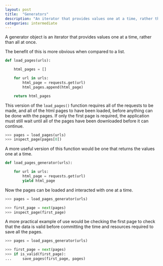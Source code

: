 ```yaml
---
layout: post
title:  "Generators"
description: "An iterator that provides values one at a time, rather than all at once."
categories: intermediate
---
```


A generator object is an iterator that provides values one at a time, rather than all at once.

The benefit of this is more obvious when compared to a list.

```python
def load_pages(urls):

	html_pages = []

	for url in urls:
		html_page = requests.get(url)
		html_pages.append(html_page)

	return html_pages

```

This version of the `load_pages()` function requires all of the requests to be made, and all of the html pages to have been loaded, before anything can be done with the pages. If only the first page is required, the application must still wait until all of the pages have been downloaded before it can continue.

```python
>>> pages = load_pages(urls)
>>> inspect_page(pages[0])
```

A more useful version of this function would be one that returns the values one at a time.

```python
def load_pages_generator(urls):

	for url in urls:
		html_page = requests.get(url)
		yield html_page
```
Now the pages can be loaded and interacted with one at a time.

```python
>>> pages = load_pages_generator(urls)

>>> first_page = next(pages)
>>> inspect_page(first_page)
```

A more practical example of use would be checking the first page to check that the data is valid before committing the time and resources required to save all the pages.

```python
>>> pages = load_pages_generator(urls)

>>> first_page = next(pages)
>>> if is_valid(first_page):
... 	save_pages(first_page, pages)
```
